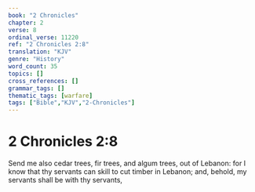 ```yaml
---
book: "2 Chronicles"
chapter: 2
verse: 8
ordinal_verse: 11220
ref: "2 Chronicles 2:8"
translation: "KJV"
genre: "History"
word_count: 35
topics: []
cross_references: []
grammar_tags: []
thematic_tags: [warfare]
tags: ["Bible","KJV","2-Chronicles"]
---
```


# 2 Chronicles 2:8

Send me also cedar trees, fir trees, and algum trees, out of Lebanon: for I know that thy servants can skill to cut timber in Lebanon; and, behold, my servants shall be with thy servants,
